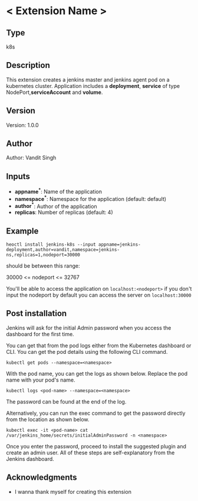 # < Extension Name >

## Type

k8s

## Description

This extension creates a jenkins master and jenkins agent pod on a kubernetes cluster. Application includes a **deployment**, **service** of type NodePort,**serviceAccount** and **volume**.

## Version

Version: 1.0.0

## Author

Author: Vandit Singh

## Inputs

- **appname<sup>\*</sup>**: Name of the application
- **namespace<sup>\*</sup>**: Namespace for the application (default: default)
- **author<sup>\*</sup>**: Author of the application
- **replicas**: Number of replicas (default: 4)

## Example

```
heoctl install jenkins-k8s --input appname=jenkins-deployment,author=vandit,namespace=jenkins-ns,replicas=1,nodeport=30000
```

should be between this range:

30000 <= nodeport <= 32767

You'll be able to access the application on `localhost:<nodeport>`
if you don't input the nodeport by default you can access the server on `localhost:30000`

## Post installation

Jenkins will ask for the initial Admin password when you access the dashboard for the first time.

You can get that from the pod logs either from the Kubernetes dashboard or CLI. You can get the pod details using the following CLI command.

`kubectl get pods --namespace=<namespace>`

With the pod name, you can get the logs as shown below. Replace the pod name with your pod's name.

`kubectl logs <pod-name> --namespace=<namespace>`

The password can be found at the end of the log.

Alternatively, you can run the exec command to get the password directly from the location as shown below.

`kubectl exec -it <pod-name> cat /var/jenkins_home/secrets/initialAdminPassword -n <namespace>`

Once you enter the password, proceed to install the suggested plugin and create an admin user. All of these steps are self-explanatory from the Jenkins dashboard.

## Acknowledgments

- I wanna thank myself for creating this extension
